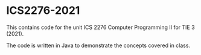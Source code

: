 # ICS2276-2021
This contains code for the unit ICS 2276 Computer Programming II for TIE 3 (2021).

The code is written in Java to demonstrate the concepts covered in class.
